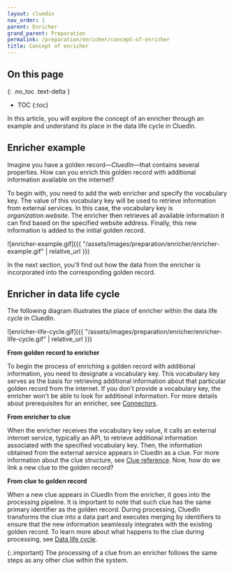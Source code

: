 ```yaml
---
layout: cluedin
nav_order: 1
parent: Enricher
grand_parent: Preparation
permalink: /preparation/enricher/concept-of-enricher
title: Concept of enricher
---
```

## On this page
{: .no_toc .text-delta }
- TOC
{:toc}

In this article, you will explore the concept of an enricher through an example and understand its place in the data life cycle in CluedIn.

## Enricher example

Imagine you have a golden record—_CluedIn_—that contains several properties. How can you enrich this golden record with additional information available on the internet?

To begin with, you need to add the web enricher and specify the vocabulary key. The value of this vocabulary key will be used to retrieve information from external services. In this case, the vocabulary key is _organization.website_. The enricher then retrieves all available information it can find based on the specified website address. Finally, this new information is added to the initial golden record.

![enricher-example.gif]({{ "/assets/images/preparation/enricher/enricher-example.gif" | relative_url }})

In the next section, you'll find out how the data from the enricher is incorporated into the corresponding golden record.

## Enricher in data life cycle

The following diagram illustrates the place of enricher within the data life cycle in CluedIn.

![enricher-life-cycle.gif]({{ "/assets/images/preparation/enricher/enricher-life-cycle.gif" | relative_url }})

**From golden record to enricher**

To begin the process of enriching a golden record with additional information, you need to designate a vocabulary key. This vocabulary key serves as the basis for retrieving additional information about that particular golden record from the internet. If you don't provide a vocabulary key, the enricher won't be able to look for additional information. For more details about prerequisites for an enricher, see [Connectors](/key-terms-and-features/connectors).

**From enricher to clue**

When the enricher receives the vocabulary key value, it calls an external internet service, typically an API, to retrieve additional information associated with the specified vocabulary key. Then, the information obtained from the external service appears in CluedIn as a clue. For more information about the clue structure, see [Clue reference](/key-terms-and-features/clue-reference). Now, how do we link a new clue to the golden record?

**From clue to golden record**

When a new clue appears in CluedIn from the enricher, it goes into the processing pipeline. It is important to note that such clue has the same primary identifier as the golden record. During processing, CluedIn transforms the clue into a data part and executes merging by identifiers to ensure that the new information seamlessly integrates with the existing golden record. To learn more about what happens to the clue during processing, see [Data life cycle](/key-terms-and-features/data-life-cycle).

{:.important}
The processing of a clue from an enricher follows the same steps as any other clue within the system.
